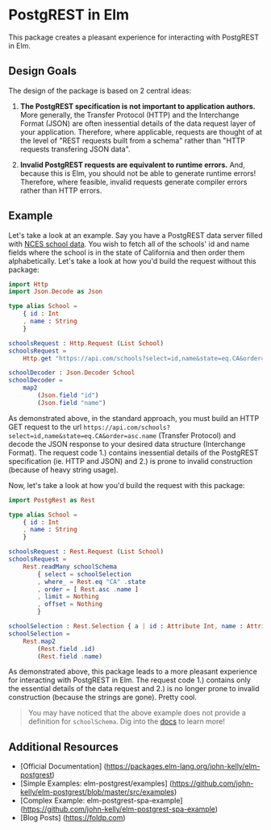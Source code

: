 # PostgREST in Elm

This package creates a pleasant experience for interacting with PostgREST in Elm.

## Design Goals

The design of the package is based on 2 central ideas:

1.  **The PostgREST specification is not important to application authors.** More generally, the Transfer Protocol (HTTP) and the Interchange Format (JSON) are often inessential details of the data request layer of your application. Therefore, where applicable, requests are thought of at the level of "REST requests built from a schema" rather than "HTTP requests transfering JSON data".

2.  **Invalid PostgREST requests are equivalent to runtime errors.** And, because this is Elm, you should not be able to generate runtime errors! Therefore, where feasible, invalid requests generate compiler errors rather than HTTP errors.


## Example

Let's take a look at an example. Say you have a PostgREST data server filled with [NCES school data](https://nces.ed.gov/). You wish to fetch all of the schools' id and name fields where the school is in the state of California and then order them alphabetically. Let's take a look at how you'd build the request without this package:

```elm
import Http
import Json.Decode as Json

type alias School =
    { id : Int
    , name : String
    }

schoolsRequest : Http.Request (List School)
schoolsRequest =
    Http.get "https://api.com/schools?select=id,name&state=eq.CA&order=asc.name" (Decode.list schoolDecoder)

schoolDecoder : Json.Decoder School
schoolDecoder =
    map2
        (Json.field "id")
        (Json.field "name")
```

As demonstrated above, in the standard approach, you must build an HTTP GET request to the url `https://api.com/schools?select=id,name&state=eq.CA&order=asc.name` (Transfer Protocol) and decode the JSON response to your desired data structure (Interchange Format). The request code 1.) contains inessential details of the PostgREST specification (ie. HTTP and JSON) and 2.) is prone to invalid construction (because of heavy string usage).

Now, let's take a look at how you'd build the request with this package:

```elm
import PostgRest as Rest

type alias School =
    { id : Int
    , name : String
    }

schoolsRequest : Rest.Request (List School)
schoolsRequest =
    Rest.readMany schoolSchema
        { select = schoolSelection
        , where_ = Rest.eq "CA" .state
        , order = [ Rest.asc .name ]
        , limit = Nothing
        , offset = Nothing
        }

schoolSelection : Rest.Selection { a | id : Attribute Int, name : Attribute String } School
schoolSelection =
    Rest.map2
        (Rest.field .id)
        (Rest.field .name)
```

As demonstrated above, this package leads to a more pleasant experience for interacting with PostgREST in Elm. The request code 1.) contains only the essential details of the data request and 2.) is no longer prone to invalid construction (because the strings are gone). Pretty cool.

> You may have noticed that the above example does not provide a definition for `schoolSchema`. Dig into the [docs](https://packages.elm-lang.org/john-kelly/elm-postgrest) to learn more!

## Additional Resources
- [Official Documentation] (https://packages.elm-lang.org/john-kelly/elm-postgrest)
- [Simple Examples: elm-postgrest/examples] (https://github.com/john-kelly/elm-postgrest/blob/master/src/examples)
- [Complex Example: elm-postgrest-spa-example] (https://github.com/john-kelly/elm-postgrest-spa-example)
- [Blog Posts] (https://foldp.com)
